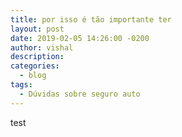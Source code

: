 ```yaml
---
title: por isso é tão importante ter
layout: post
date: 2019-02-05 14:26:00 -0200
author: vishal
description:
categories:
  - blog
tags:
  - Dúvidas sobre seguro auto
---
```


test